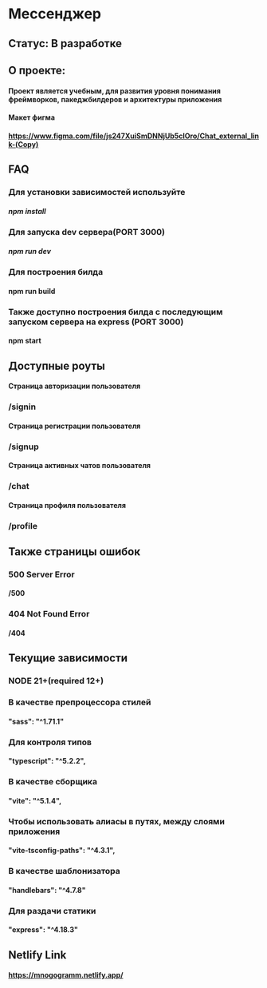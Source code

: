 # Мессенджер

## Статус: В разработке

## О проекте:

#### Проект является учебным, для развития уровня понимания фреймворков, пакеджбилдеров и архитектуры приложения

#### Макет фигма

#### https://www.figma.com/file/js247XuiSmDNNjUb5clOro/Chat_external_link-(Copy)

## FAQ

### Для установки зависимостей используйте

##### npm install

### Для запуска dev сервера(PORT 3000)

##### npm run dev

### Для построения билда

#### npm run build

### Также доступно построения билда с последующим запуском сервера на express (PORT 3000)

#### npm start

## Доступные роуты

#### Страница авторизации пользователя

### /signin

#### Страница регистрации пользователя

### /signup

#### Страница активных чатов пользователя

### /chat

#### Страница профиля пользователя

### /profile

## Также страницы ошибок

### 500 Server Error

#### /500

### 404 Not Found Error

#### /404

## Текущие зависимости

### NODE 21+(required 12+)

### В качестве препроцессора стилей

#### "sass": "^1.71.1"

### Для контроля типов

#### "typescript": "^5.2.2",

### В качестве сборщика

#### "vite": "^5.1.4",

### Чтобы использовать алиасы в путях, между слоями приложения

#### "vite-tsconfig-paths": "^4.3.1",

### В качестве шаблонизатора

#### "handlebars": "^4.7.8"

### Для раздачи статики

#### "express": "^4.18.3"

## Netlify Link

#### https://mnogogramm.netlify.app/
